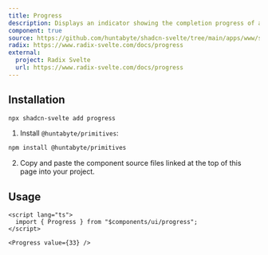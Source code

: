 ```yaml
---
title: Progress
description: Displays an indicator showing the completion progress of a task, typically displayed as a progress bar.
component: true
source: https://github.com/huntabyte/shadcn-svelte/tree/main/apps/www/src/lib/components/ui/progress
radix: https://www.radix-svelte.com/docs/progress
external:
  project: Radix Svelte
  url: https://www.radix-svelte.com/docs/progress
---
```


<script>
  import { ComponentPreview, ManualInstall } from '$lib/components/docs';
</script>

<ComponentPreview name="progress-demo" />

## Installation

```bash
npx shadcn-svelte add progress
```

<ManualInstall>

1. Install `@huntabyte/primitives`:

```bash
npm install @huntabyte/primitives
```

2. Copy and paste the component source files linked at the top of this page into your project.

</ManualInstall>

## Usage

```svelte
<script lang="ts">
  import { Progress } from "$components/ui/progress";
</script>

<Progress value={33} />
```
